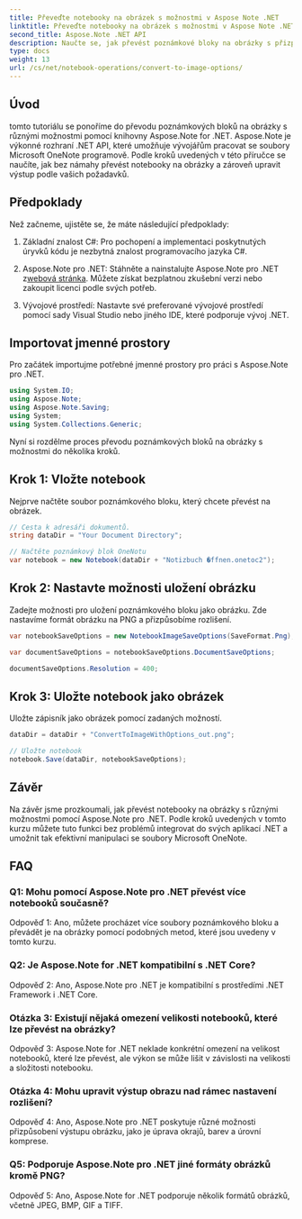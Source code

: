 ```yaml
---
title: Převeďte notebooky na obrázek s možnostmi v Aspose Note .NET
linktitle: Převeďte notebooky na obrázek s možnostmi v Aspose Note .NET
second_title: Aspose.Note .NET API
description: Naučte se, jak převést poznámkové bloky na obrázky s přizpůsobitelnými možnostmi pomocí Aspose.Note pro .NET.
type: docs
weight: 13
url: /cs/net/notebook-operations/convert-to-image-options/
---
```

## Úvod

tomto tutoriálu se ponoříme do převodu poznámkových bloků na obrázky s různými možnostmi pomocí knihovny Aspose.Note for .NET. Aspose.Note je výkonné rozhraní .NET API, které umožňuje vývojářům pracovat se soubory Microsoft OneNote programově. Podle kroků uvedených v této příručce se naučíte, jak bez námahy převést notebooky na obrázky a zároveň upravit výstup podle vašich požadavků.

## Předpoklady

Než začneme, ujistěte se, že máte následující předpoklady:

1. Základní znalost C#: Pro pochopení a implementaci poskytnutých úryvků kódu je nezbytná znalost programovacího jazyka C#.

2.  Aspose.Note pro .NET: Stáhněte a nainstalujte Aspose.Note pro .NET z[webová stránka](https://releases.aspose.com/note/net/). Můžete získat bezplatnou zkušební verzi nebo zakoupit licenci podle svých potřeb.

3. Vývojové prostředí: Nastavte své preferované vývojové prostředí pomocí sady Visual Studio nebo jiného IDE, které podporuje vývoj .NET.

## Importovat jmenné prostory

Pro začátek importujme potřebné jmenné prostory pro práci s Aspose.Note pro .NET.

```csharp
using System.IO;
using Aspose.Note;
using Aspose.Note.Saving;
using System;
using System.Collections.Generic;
```

Nyní si rozdělme proces převodu poznámkových bloků na obrázky s možnostmi do několika kroků.

## Krok 1: Vložte notebook

Nejprve načtěte soubor poznámkového bloku, který chcete převést na obrázek.

```csharp
// Cesta k adresáři dokumentů.
string dataDir = "Your Document Directory";

// Načtěte poznámkový blok OneNotu
var notebook = new Notebook(dataDir + "Notizbuch �ffnen.onetoc2");
```

## Krok 2: Nastavte možnosti uložení obrázku

Zadejte možnosti pro uložení poznámkového bloku jako obrázku. Zde nastavíme formát obrázku na PNG a přizpůsobíme rozlišení.

```csharp
var notebookSaveOptions = new NotebookImageSaveOptions(SaveFormat.Png);

var documentSaveOptions = notebookSaveOptions.DocumentSaveOptions;

documentSaveOptions.Resolution = 400;
```

## Krok 3: Uložte notebook jako obrázek

Uložte zápisník jako obrázek pomocí zadaných možností.

```csharp
dataDir = dataDir + "ConvertToImageWithOptions_out.png";

// Uložte notebook
notebook.Save(dataDir, notebookSaveOptions);
```

## Závěr

Na závěr jsme prozkoumali, jak převést notebooky na obrázky s různými možnostmi pomocí Aspose.Note pro .NET. Podle kroků uvedených v tomto kurzu můžete tuto funkci bez problémů integrovat do svých aplikací .NET a umožnit tak efektivní manipulaci se soubory Microsoft OneNote.

## FAQ

### Q1: Mohu pomocí Aspose.Note pro .NET převést více notebooků současně?

Odpověď 1: Ano, můžete procházet více soubory poznámkového bloku a převádět je na obrázky pomocí podobných metod, které jsou uvedeny v tomto kurzu.

### Q2: Je Aspose.Note for .NET kompatibilní s .NET Core?

Odpověď 2: Ano, Aspose.Note pro .NET je kompatibilní s prostředími .NET Framework i .NET Core.

### Otázka 3: Existují nějaká omezení velikosti notebooků, které lze převést na obrázky?

Odpověď 3: Aspose.Note for .NET neklade konkrétní omezení na velikost notebooků, které lze převést, ale výkon se může lišit v závislosti na velikosti a složitosti notebooku.

### Otázka 4: Mohu upravit výstup obrazu nad rámec nastavení rozlišení?

Odpověď 4: Ano, Aspose.Note pro .NET poskytuje různé možnosti přizpůsobení výstupu obrázku, jako je úprava okrajů, barev a úrovní komprese.

### Q5: Podporuje Aspose.Note pro .NET jiné formáty obrázků kromě PNG?

Odpověď 5: Ano, Aspose.Note for .NET podporuje několik formátů obrázků, včetně JPEG, BMP, GIF a TIFF.